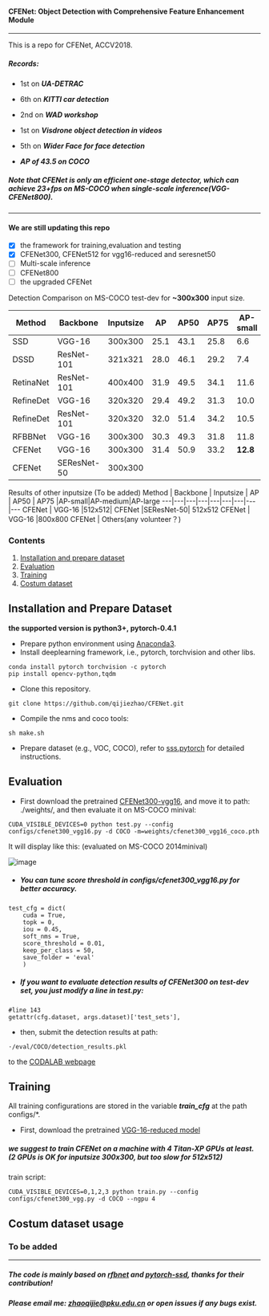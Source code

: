 #### CFENet: Object Detection with Comprehensive Feature Enhancement Module

--------

This is a repo for CFENet, ACCV2018.

##### Records:

- 1st on ***UA-DETRAC***

- 6th on ***KITTI car detection***

- 2nd on ***WAD workshop***

- 1st on ***Visdrone object detection in videos***

- 5th on ***Wider Face for face detection***
- ***AP of 43.5 on COCO***

##### Note that CFENet is only an efficient one-stage detector, which can achieve 23+fps on MS-COCO when single-scale inference(VGG-CFENet800).

--------

#### We are still updating this repo 
- [x] the framework for training,evaluation and testing
- [x] CFENet300, CFENet512 for vgg16-reduced and seresnet50
- [ ] Multi-scale inference
- [ ] CFENet800
- [ ] the upgraded CFENet

Detection Comparison on MS-COCO test-dev for **~300x300** input size.

Method | Backbone | Inputsize | AP | AP50 | AP75 |AP-small|AP-medium|AP-large
---|---|---|---|---|---|---|---|---
SSD|VGG-16|300x300|25.1|43.1|25.8|6.6|25.9|41.4
DSSD | ResNet-101|321x321|28.0|46.1|29.2|7.4|28.1|47.6
RetinaNet | ResNet-101|400x400|31.9|49.5|34.1|11.6|35.8|49.5
RefineDet | VGG-16| 320x320|29.4|49.2|31.3|10.0|32.0|44.4
RefineDet | ResNet-101|320x320|32.0|51.4|34.2|10.5|34.7|50.4
RFBBNet| VGG-16|300x300|30.3|49.3|31.8|11.8|31.9|45.9
CFENet | VGG-16|300x300|31.4|50.9|33.2|**12.8**|33.2|46.7
CFENet | SEResNet-50|300x300

Results of other inputsize (To be added)
Method | Backbone | Inputsize | AP | AP50 | AP75 |AP-small|AP-medium|AP-large
---|---|---|---|---|---|---|---|---
CFENet | VGG-16 |512x512|
CFENet |SEResNet-50| 512x512
CFENet | VGG-16 |800x800
CFENet | Others(any volunteer？)


### Contents
1. [Installation and prepare dataset](#installation)
2. [Evaluation](#evaluation)
3. [Training](#training)
4. [Costum dataset](#costum)


## Installation and Prepare Dataset
**the supported version is python3+, pytorch-0.4.1**
- Prepare python environment using [Anaconda3](https://www.anaconda.com/download/).
- Install deeplearning framework, i.e., pytorch, torchvision and other libs.

```Shell
conda install pytorch torchvision -c pytorch
pip install opencv-python,tqdm
```
- Clone this repository.
```Shell
git clone https://github.com/qijiezhao/CFENet.git
```
- Compile the nms and coco tools:

```Shell
sh make.sh
```

- Prepare dataset (e.g., VOC, COCO), refer to [sss.pytorch](https://github.com/amdegroot/ssd.pytorch) for detailed instructions.

## Evaluation 
- First download the pretrained [CFENet300-vgg16](https://pan.baidu.com/s/1CxIAbZox-FvcClrKEgO1lA), and move it to path: ./weights/, and then evaluate it on MS-COCO minival:
```Shell
CUDA_VISIBLE_DEVICES=0 python test.py --config configs/cfenet300_vgg16.py -d COCO -m=weights/cfenet300_vgg16_coco.pth
```
It will display like this: (evaluated on MS-COCO 2014minival)

![image](img/cfenet300_vgg)

- ##### You can tune score threshold in configs/cfenet300_vgg16.py for better accuracy.
```Shell
test_cfg = dict(
    cuda = True,
    topk = 0,
    iou = 0.45,
    soft_nms = True,
    score_threshold = 0.01,
    keep_per_class = 50,
    save_folder = 'eval'
    )

```
- ##### If you want to evaluate detection results of CFENet300 on test-dev set, you just modify a line in test.py:
```Shell
#line 143
getattr(cfg.dataset, args.dataset)['test_sets'],

```
- then, submit the detection results at path:
```Shell
·/eval/COCO/detection_results.pkl
```
to the [CODALAB webpage](https://competitions.codalab.org/competitions/5181#participate)

## Training

All training configurations are stored in the variable ***train_cfg*** at the path configs/*.
- First, download the pretrained [VGG-16-reduced model](https://pan.baidu.com/s/1PqzTrfilA-V4Bjb7yRA1Cg)
##### we suggest to train CFENet on a machine with 4 Titan-XP GPUs at least. (2 GPUs is OK for inputsize 300x300, but too slow for 512x512)

train script:

```Shell
CUDA_VISIBLE_DEVICES=0,1,2,3 python train.py --config configs/cfenet300_vgg.py -d COCO --ngpu 4
```

## Costum dataset usage
### To be added


-----

##### The code is mainly based on [rfbnet](https://github.com/ruinmessi/RFBNet) and [pytorch-ssd](https://github.com/qijiezhao/pytorch-ssd), thanks for their contribution!

##### Please email me: zhaoqijie@pku.edu.cn or open issues if any bugs exist.